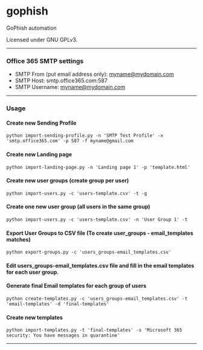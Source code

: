 # gophish

GoPhish automation

Licensed under GNU GPLv3.

---

### Office 365 SMTP settings

* SMTP From (put email address only): myname@mydomain.com
* SMTP Host: smtp.office365.com:587
* SMTP Username: myname@mydomain.com

---

### Usage

#### Create new Sending Profile

```python3
python import-sending-profile.py -n 'SMTP Test Profile' -x 'smtp.office365.com' -p 587 -f myname@gmail.com
```

#### Create new Landing page

```python3
python import-landing-page.py -n 'Landing page 1' -p 'template.html'
```

#### Create new user groups (create group per user)

```python3
python import-users.py -c 'users-template.csv' -t -g
```

#### Create one new user group (all users in the same group)

```python3
python import-users.py -c 'users-template.csv' -n 'User Group 1' -t
```

#### Export User Groups to CSV file (To create user_groups - email_templates matches)

```python3
python export-groups.py -c 'users_groups-email_templates.csv'
```

#### Edit users_groups-email_templates.csv file and fill in the email templates for each user group.

#### Generate final Email templates for each group of users

```python3
python create-templates.py -c 'users_groups-email_templates.csv' -t 'email-templates' -d 'final-templates'
```

#### Create new templates

```python3
python import-templates.py -t 'final-templates' -s 'Microsoft 365 security: You have messages in quarantine'
```

---
